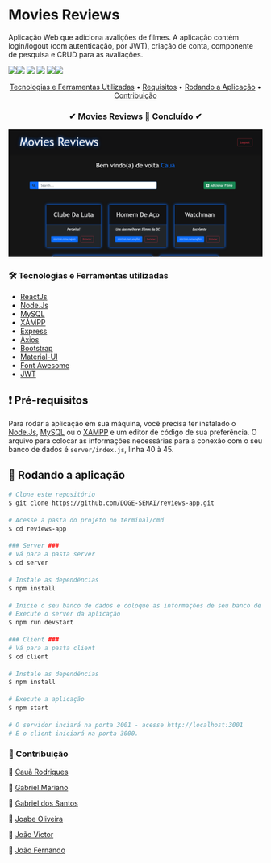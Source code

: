# Movies Reviews

Aplicação Web que adiciona avalições de filmes. A aplicação contém login/logout (com autenticação, por JWT), criação de conta, componente de pesquisa e CRUD para as avaliações.

<img src="https://img.shields.io/static/v1?label=ReactJs&message=v17.0.2&color=61dafb&style=flat-square&logo=React"/><img src="https://img.shields.io/static/v1?label=AXIOS&message=v0.24.0&color=blueviolet&style=flat-square&logo=npm"/> <img src="https://img.shields.io/static/v1?label=XAMPP&message=v8.0.12&color=fb7a24&style=flat-square&logo=XAMPP"/> <img src="https://img.shields.io/static/v1?label=Express&message=v4.17.1&color=000000&style=flat-square&logo=Express"/> <img src="https://img.shields.io/static/v1?label=Node.js&message=v14.17&color=339933&style=flat-square&logo=Node.js"/><img src="https://img.shields.io/static/v1?label=MUI&message=v5.2&color=0081CB&style=flat-square&logo=Material-UI"/>




<p align="center">
 <a href="#tecnologias">Tecnologias e Ferramentas Utilizadas</a> • 
 <a href="#requisitos">Requisitos</a> •
 <a href="#rodando">Rodando a Aplicação</a> •  
 <a href="#contribuicao">Contribuição</a>
</p>




<h3 align="center">  ✔  Movies Reviews 🚀 Concluído  ✔ </h4>

<img src="assets/img-readme.png" alt="Apresentação da Aplicação"/>

<div id=tecnologias></div>


### 🛠 Tecnologias e Ferramentas utilizadas

- [ReactJs](https://pt-br.reactjs.org/)
- [Node.Js](https://nodejs.org/en/)
- [MySQL](https://www.mysql.com/)
- [XAMPP](https://www.apachefriends.org/pt_br/index.html)
- [Express](https://expressjs.com/pt-br/)
- [Axios](https://axios-http.com/docs/intro)
- [Bootstrap](https://getbootstrap.com/)
- [Material-UI](https://mui.com/pt/)
- [Font Awesome](https://fontawesome.com/)
- [JWT](https://jwt.io/)

<div id="requisitos"></div>

## :heavy_exclamation_mark: Pré-requisitos

Para rodar a aplicação em sua máquina, você precisa ter instalado o [Node.Js](https://nodejs.org/en/), [MySQL](https://www.mysql.com/) ou o [XAMPP](https://www.apachefriends.org/pt_br/index.html) e um editor de código de sua preferência. O arquivo para colocar as informações necessárias para a conexão com o seu banco de dados é `server/index.js`, linha 40 à 45.

<div id="rodando"></div>

## &#127922; Rodando a aplicação

```bash
# Clone este repositório
$ git clone https://github.com/DOGE-SENAI/reviews-app.git

# Acesse a pasta do projeto no terminal/cmd
$ cd reviews-app

### Server ###
# Vá para a pasta server
$ cd server

# Instale as dependências
$ npm install

# Inicie o seu banco de dados e coloque as informações de seu banco de dados server/index.js nas linhas 40 à 45.
# Execute o server da aplicação
$ npm run devStart

### Client ###
# Vá para a pasta client
$ cd client

# Instale as dependências
$ npm install

# Execute a aplicação
$ npm start

# O servidor inciará na porta 3001 - acesse http://localhost:3001
# E o client iniciará na porta 3000.
```

<div id="contribuicao"></div>

### 👥 Contribuição

 👤 [Cauã Rodrigues](https://github.com/CauaRodrigues)

 👤 [Gabriel Mariano](https://github.com/Gabriel-MarianoJ)

 👤 [Gabriel dos Santos](https://github.com/GabrielGSF)

 👤 [Joabe Oliveira](https://github.com/Joabe18)

 👤 [João Victor](https://github.com/odrelvic)

 👤 [João Fernando](https://github.com/Joaocaetano1105)